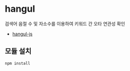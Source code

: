 # hangul
검색어 음절 수 및 자소수를 이용하여 키워드 간 오타 연관성 확인

- [hangul-js](https://github.com/e-/Hangul.js)

## 모듈 설치
```bash
npm install
```
